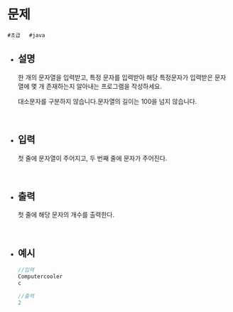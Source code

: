 # 문제

```#초급```&nbsp;&nbsp;&nbsp;&nbsp;&nbsp;```#java```

- ## 설명
        
    한 개의 문자열을 입력받고, 특정 문자를 입력받아 해당 특정문자가 입력받은 문자열에 몇 개 존재하는지 알아내는 프로그램을 작성하세요.
        
    대소문자를 구분하지 않습니다.문자열의 길이는 100을 넘지 않습니다.

<br/>
        
- ## 입력
        
    첫 줄에 문자열이 주어지고, 두 번째 줄에 문자가 주어진다.
        
<br/>

- ## 출력
        
    첫 줄에 해당 문자의 개수를 출력한다.

<br/>
        
- ## 예시
    ```java
    //입력
    Computercooler
    c
    ```
    ```java
    //출력
    2
    ```